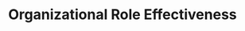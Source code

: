 ---
layout: sub-service
order: 4
title: "Organizational Role Effectiveness"
parent: "Organizational Design and Alignment"
description: "SLKone's Organizational Role Effectiveness services ensure that each role within your organization is clearly defined and optimized to contribute effectively to your business goals."
approach: "We assess the effectiveness of current roles within your organization, identifying overlaps and gaps. Our team works with leadership to redefine roles and responsibilities, ensuring that each position aligns with your strategic objectives and maximizes individual and team performance."
intro: "Maximize your business goals by ensuring each role is clearly defined and optimized for effectiveness."
focus_areas:
  - title: "Role Assessment"
    content: "Evaluate current roles to identify overlaps, gaps, and areas for improvement."
    icon: "fa-clipboard-user"
  - title: "Role Redefinition"
    content: "Redefine roles and responsibilities to align with strategic objectives and enhance performance."
    icon: "fa-pen-to-square"
  - title: "Accountability Frameworks"
    content: "Establish clear accountability frameworks to improve ownership and responsibility."
    icon: "fa-scale-balanced"
  - title: "Performance Alignment"
    content: "Ensure that individual and team performance metrics are aligned with organizational goals."
    icon: "fa-arrow-up-right-dots"
  - title: "Training and Development"
    content: "Develop training programs to enhance role effectiveness and support continuous improvement."
    icon: "fa-chalkboard-user"
why_choose:
  - "Comprehensive Role Evaluation"
  - "Customized Role Redefinition Strategies"
  - "Focus on Accountability and Performance"
  - "Experienced in Enhancing Role Effectiveness"
cta: "Contact us to enhance the effectiveness of roles within your organization and drive your business goals."
icon: "fa-user-shield"
color: "cinnabar"
image: "/assets/images/backgrounds/organizational-role-effectiveness.webp"
permalink: /services/organizational-design-and-alignment/organizational-role-effectiveness
redirect_to: /services/organizational-design-and-alignment#organizational-role-effectiveness
---